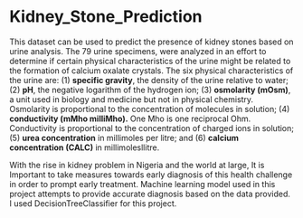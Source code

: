 # Kidney_Stone_Prediction
This dataset can be used to predict the presence of kidney stones based on urine analysis.
The 79 urine specimens, were analyzed in an effort to
determine if certain physical characteristics of the urine might be related to the
formation of calcium oxalate crystals.
The six physical characteristics of the urine are: 
(1) **specific gravity**, the density of the urine relative to water; 
(2) **pH**, the negative logarithm of the hydrogen ion; 
(3) **osmolarity (mOsm)**, a unit used in biology and medicine but not in
physical chemistry. Osmolarity is proportional to the concentration of
molecules in solution; 
(4) **conductivity (mMho milliMho).** One Mho is one
reciprocal Ohm. Conductivity is proportional to the concentration of charged ions in solution; 
(5) **urea concentration** in millimoles per litre; and 
(6) **calcium concentration (CALC)** in millimolesllitre.

With the rise in kidney problem in Nigeria and the world at large, It is Important to take measures towards early diagnosis of this health challenge in order to prompt early treatment.
Machine learning model used in this project attempts to provide accurate diagnosis based on the data provided. 
I used DecisionTreeClassifier for this project.
